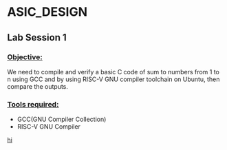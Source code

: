 # ASIC_DESIGN
<h2>Lab Session 1</h2>
<h3><u>Objective:</u></h3>
We need to compile and verify a basic C code of sum to numbers from 1 to n using GCC and by using RISC-V GNU compiler toolchain on Ubuntu, then compare the outputs.
<h3><u>Tools required:</u></h3>
<ul>
  <li>GCC(GNU Compiler Collection)</li>
  <li>RISC-V GNU Compiler</li>
</ul>
<u>hi</u>
